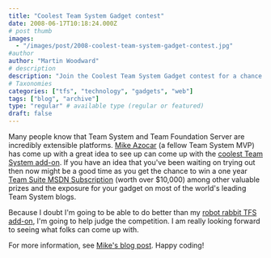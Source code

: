 ```yaml
---
title: "Coolest Team System Gadget contest"
date: 2008-06-17T10:18:24.000Z
# post thumb
images:
  - "/images/post/2008-coolest-team-system-gadget-contest.jpg"
#author
author: "Martin Woodward"
# description
description: "Join the Coolest Team System Gadget contest for a chance to showcase your innovative ideas and win valuable prizes, including a year-long."
# Taxonomies
categories: ["tfs", "technology", "gadgets", "web"]
tags: ["blog", "archive"]
type: "regular" # available type (regular or featured)
draft: false
---
```


Many people know that Team System and Team Foundation Server are incredibly extensible platforms. [Mike Azocar](http://www.michaelazocar.com/) (a fellow Team System MVP) has come up with a great idea to see up can come up with the [coolest Team System add-on](http://www.michaelazocar.com/blog/?p=485). If you have an idea that you've been waiting on trying out then now might be a good time as you get the chance to win a one year [Team Suite MSDN Subscription](http://msdn.microsoft.com/en-gb/subscriptions/bb841434.aspx) (worth over $10,000) among other valuable prizes and the exposure for your gadget on most of the world's leading Team System blogs.

Because I doubt I'm going to be able to do better than my [robot rabbit TFS add-on](http://www.woodwardweb.com/gadgets/000434.html), I'm going to help judge the competition. I am really looking forward to seeing what folks can come up with.

For more information, see [Mike's blog post](http://www.michaelazocar.com/blog/?p=485). Happy coding!
